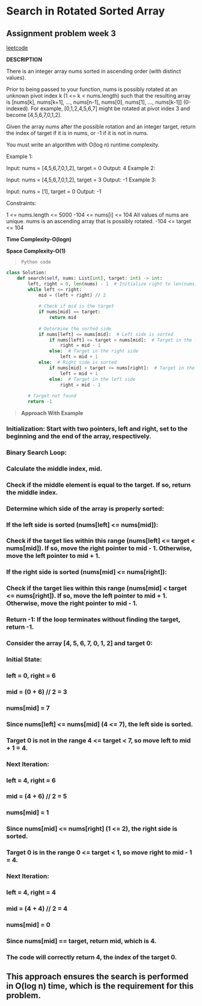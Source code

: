 # Search in Rotated Sorted Array
## Assignment problem week 3

[leetcode](https://leetcode.com/problems/search-in-rotated-sorted-array/?envType=study-plan-v2&envId=top-interview-150)

**DESCRIPTION**

There is an integer array nums sorted in ascending order (with distinct values).

Prior to being passed to your function, nums is possibly rotated at an unknown pivot index k (1 <= k < nums.length) such that the resulting array is [nums[k], nums[k+1], ..., nums[n-1], nums[0], nums[1], ..., nums[k-1]] (0-indexed). For example, [0,1,2,4,5,6,7] might be rotated at pivot index 3 and become [4,5,6,7,0,1,2].

Given the array nums after the possible rotation and an integer target, return the index of target if it is in nums, or -1 if it is not in nums.

You must write an algorithm with O(log n) runtime complexity.

 

Example 1:

Input: nums = [4,5,6,7,0,1,2], target = 0
Output: 4
Example 2:

Input: nums = [4,5,6,7,0,1,2], target = 3
Output: -1
Example 3:

Input: nums = [1], target = 0
Output: -1
 

Constraints:

1 <= nums.length <= 5000
-104 <= nums[i] <= 104
All values of nums are unique.
nums is an ascending array that is possibly rotated.
-104 <= target <= 104


**Time Complexity-O(logn)**

**Space Complexity-O(1)**



>`Python code`

```python
class Solution:
    def search(self, nums: List[int], target: int) -> int:
        left, right = 0, len(nums) - 1  # Initialize right to len(nums) - 1
        while left <= right:
            mid = (left + right) // 2
            
            # Check if mid is the target
            if nums[mid] == target:
                return mid
            
            # Determine the sorted side
            if nums[left] <= nums[mid]:  # Left side is sorted
                if nums[left] <= target < nums[mid]:  # Target in the left side
                    right = mid - 1
                else:  # Target in the right side
                    left = mid + 1
            else:  # Right side is sorted
                if nums[mid] < target <= nums[right]:  # Target in the right side
                    left = mid + 1
                else:  # Target in the left side
                    right = mid - 1
                
        # Target not found
        return -1


```

>**Approach With Example**
### Initialization: Start with two pointers, left and right, set to the beginning and the end of the array, respectively.
### Binary Search Loop:
### Calculate the middle index, mid.
### Check if the middle element is equal to the target. If so, return the middle index.
### Determine which side of the array is properly sorted:
### If the left side is sorted (nums[left] <= nums[mid]):
### Check if the target lies within this range (nums[left] <= target < nums[mid]). If so, move the right pointer to mid - 1. Otherwise, move the left pointer to mid + 1.
### If the right side is sorted (nums[mid] <= nums[right]):
### Check if the target lies within this range (nums[mid] < target <= nums[right]). If so, move the left pointer to mid + 1. Otherwise, move the right pointer to mid - 1.
### Return -1: If the loop terminates without finding the target, return -1.
### Consider the array [4, 5, 6, 7, 0, 1, 2] and target 0:

### Initial State:

### left = 0, right = 6
### mid = (0 + 6) // 2 = 3
### nums[mid] = 7
### Since nums[left] <= nums[mid] (4 <= 7), the left side is sorted.

### Target 0 is not in the range 4 <= target < 7, so move left to mid + 1 = 4.
### Next Iteration:

### left = 4, right = 6
### mid = (4 + 6) // 2 = 5
### nums[mid] = 1
### Since nums[mid] <= nums[right] (1 <= 2), the right side is sorted.

### Target 0 is in the range 0 <= target < 1, so move right to mid - 1 = 4.
### Next Iteration:

### left = 4, right = 4
### mid = (4 + 4) // 2 = 4
### nums[mid] = 0
### Since nums[mid] == target, return mid, which is 4.
 
### The code will correctly return 4, the index of the target 0.

## This approach ensures the search is performed in O(log n) time, which is the requirement for this problem.